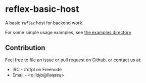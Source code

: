 # reflex-basic-host

A basic `reflex` host for backend work.

For some simple usage examples, see
[the examples directory](https://github.com/qfpl/reflex-basic-host/tree/master/example)

## Contribution

Feel free to file an issue or pull request on Github, or contact us at:

* IRC - #qfpl on Freenode
* Email - <oᴉ˙ldɟb@llǝʞsɐɥ>
